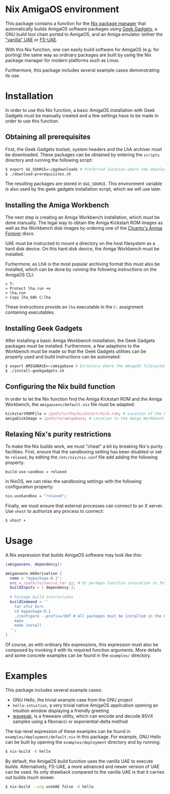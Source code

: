 Nix AmigaOS environment
=======================
This package contains a function for the
[Nix package manager](http://nixos.org/nix) that automatically builds AmigaOS
software packages using [Geek Gadgets](http://geekgadgets.back2roots.org), a GNU
build tool chain ported to AmigaOS, and an Amiga emulator (either the
["vanilla" UAE](http://www.amigaemulator.org) or
[FS-UAE](https://fs-uae.net).

With this Nix function, one can easily build software for AmigaOS (e.g. for
porting) the same way as ordinary packages are built by using the Nix package
manager for modern platforms such as Linux.

Furthermore, this package includes several example cases demonstrating its use.

Installation
============
In order to use this Nix function, a basic AmigaOS installation with Geek Gadgets
must be manually created and a few settings have to be made in order to use this
function.

Obtaining all prerequisites
---------------------------
First, the Geek Gadgets toolset, system headers and the LhA archiver must be
downloaded. These packages can be obtained by entering the `scripts` directory
and running the following script:

```bash
$ export GG_SOURCE=~/ggdownloads # Preferred location where the downloaded packages must be stored
$ ./download-prerequisites.sh
```

The resulting packages are stored in `$GG_SOURCE`. This environment variable is
also used by the geek gadgets installation script, which we will use later.

Installing the Amiga Workbench
------------------------------
The next step is creating an Amiga Workbench installation, which must be done
manually. The legal way to obtain the Amiga Kickstart ROM images as well as the
Workbench disk images by ordering one of the [Cloanto's Amiga Forever](http://www.amigaforever.com)
discs.

UAE must be instructed to mount a directory on the host filesystem as a hard
disk device. On this hard disk device, the Amiga Workbench must be installed.

Furhermore, as LhA is the most popular archiving format this must also be
installed, which can be done by running the following instructions on the
AmigaOS CLI:

```
> T:
> Protect lha.run +e
> lha.run
> Copy lha_68k C:lha
```

These instructions provide an `lha` executable in the `C:` assignment containing
executables.

Installing Geek Gadgets
-----------------------
After installing a basic Amiga Workbench installation, the Geek Gadgets packages
must be installed. Furthermore, a few adaptions to the Workbench must be made so
that the Geek Gadgets utilities can be properly used and build instructions can
be automated:

```bash
$ export AMIGABASE=~/amigabase # Directory where the AmigaOS filesystem is stored containing the Workbench installation
$ ./install-geekgadgets.sh
```

Configuring the Nix build function
----------------------------------
In order to let the Nix function find the Amiga Kickstart ROM and the Amiga
Workbench, the `amigaosenv/default.nix` file must be adapted:

```nix
kickstartROMFile = /path/to/the/kickstart/kick.rom; # Location of the kick.rom file, which UAE uses
amigaDiskImage = /path/to/amigabase; # Location to the Amiga Workbench installation containing Geek Gadgets
```

Relaxing Nix's purity restrictions
----------------------------------
To make the Nix builds work, we must "cheat" a bit by breaking Nix's purity
facilities. First, ensure that the sandboxing setting has been disabled or set
to `relaxed`, by editing the `/etc/nix/nix.conf` file add adding the following
property:

```
build-use-sandbox = relaxed
```

in NixOS, we can relax the sandboxing settings with the following configuration
property:

```nix
nix.useSandbox = "relaxed";
```

Finally, we must ensure that external processes can connect to an X server. Use
`xhost` to authorize any process to connect:

```bash
$ xhost +
```

Usage
=====
A Nix expression that builds AmigaOS software may look like this:

```nix
{amigaosenv, dependency}:

amigaosenv.mkDerivation {
  name = "mypackage-0.1";
  src = /path/to/source.tar.gz; # Or perhaps function invocation to fetchurl
  buildInputs = [ dependency ];
  
  # Package build instructions
  buildCommand = ''
    tar xfvz $src
    cd mypackage-0.1
    ./configure --prefix=/OUT # All packages must be installed in the OUT: assignment
    make
    make install
  '';
}
```

Of course, as with ordinary Nix expressions, this expression must also be
composed by invoking it with its required function arguments. More details and
some concrete examples can be found in the `examples/` directory.

Examples
========
This package includes several example cases:

* GNU Hello, the trivial example case from the GNU project
* `hello-intuition`, a very trivial native AmigaOS application opening an intuition window displaying a friendly greeting
* [wavepak](http://aminet.net/package/mus/misc/wavepak), is a freeware utility, which can encode and decode 8SVX samples using a fibonacci or exponential-delta method

The top-level expression of these examples can be found in
`examples/deployment/default.nix` in this package. For example, GNU Hello can be
built by opening the `examples/deployment` directory and by running:

```bash
$ nix-build -A hello
```

By default, the AmigaOS build function uses the vanilla UAE to execute builds.
Alternatively, FS-UAE, a more advanced and newer version of UAE can be used. Its
only drawback compared to the vanilla UAE is that it carries out builds much
slower.

```bash
$ nix-build --arg useUAE false -A hello
```
